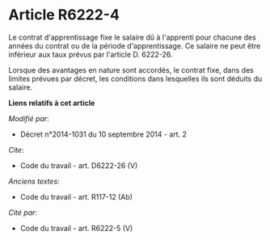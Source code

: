 # Article R6222-4

Le contrat d'apprentissage fixe le salaire dû à l'apprenti pour chacune des années   du contrat ou de la période
d'apprentissage. Ce salaire ne peut être inférieur aux taux prévus par l'article D. 6222-26. 

Lorsque des avantages en nature sont accordés, le contrat fixe, dans des limites prévues par décret, les conditions dans
lesquelles ils sont déduits du salaire.

**Liens relatifs à cet article**

_Modifié par_:

  - Décret n°2014-1031 du 10 septembre 2014 - art. 2

_Cite_:

  - Code du travail - art. D6222-26 (V)

_Anciens textes_:

  - Code du travail - art. R117-12 (Ab)

_Cité par_:

  - Code du travail - art. R6222-5 (V)
